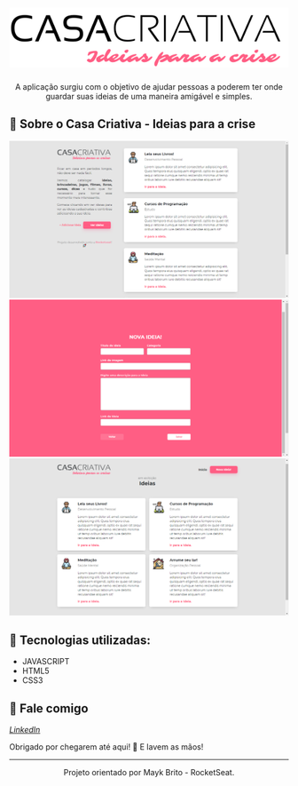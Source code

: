 <h1 align="center">
    <img width="600" src="Assets/img/logo.svg" />
</h1>

<p align="center">
A aplicação surgiu com o objetivo de ajudar pessoas a poderem ter onde guardar suas ideias de uma maneira amigável e simples.
</p>

📌 Sobre o Casa Criativa - Ideias para a crise
------------------



<img src="Assets/print_git/page_1.png" alt="page-home">
<img src="Assets/print_git/page_2.png" alt="page-new-idea">
<img src="Assets/print_git/page_3.png" alt="page-view-idea">

🔧 Tecnologias utilizadas:
------------------

- JAVASCRIPT
- HTML5
- CSS3

💬 Fale comigo
------------------
[*LinkedIn*](https://www.linkedin.com/in/vgfranca)

Obrigado por chegarem até aqui! 🚀
E lavem as mãos!

------------------
<p align="center">
Projeto orientado por Mayk Brito - RocketSeat.</p>
